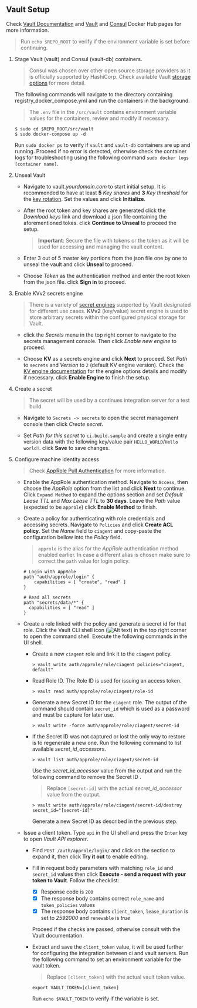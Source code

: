 ## Vault Setup
Check [Vault Documentation](https://www.vaultproject.io/docs/) and [Vault](https://hub.docker.com/_/vault) and [Consul](https://hub.docker.com/_/consul) Docker Hub pages for more information.
> Run `echo $REPO_ROOT` to verify if the environment variable is set before continuing.

1. Stage Vault (vault) and Consul (vault-db) containers.

    > Consul was chosen over other open source storage providers as it is officially supported by HashiCorp. Check available Vault [storage options](https://www.vaultproject.io/docs/configuration/storage/) for more detail.

    The following commands will navigate to the directory containing registry_docker_compose.yml and run the containers in the background.

    > The `.env` file in the `/src/vault` contains environment variable values for the containers, review and modify if necessary.

    ```
    $ sudo cd $REPO_ROOT/src/vault
    $ sudo docker-compose up -d
    ```

    Run `sudo docker ps` to verify if `vault` and `vault-db` containers are up and running. Proceed if no error is detected, otherwise check the container logs for troubleshooting using the following command `sudo docker logs [container name]`.


2. Unseal Vault

    - Navigate to vault._yourdomain.com_ to start initial setup. It is recommended to have at least **5** _Key shares_ and **3** _Key threshold_ for the [key rotation](https://www.vaultproject.io/docs/internals/rotation.html). Set the values and click **Initialize**. 
    
    - After the root token and key shares are generated click the _Download keys_ link and download a json file containing the aforementioned tokes. click **Continue to Unseal** to proceed the setup.
      > **Important**: Secure the file with tokens or the token as it will be used for accessing and managing the vault content.

    - Enter 3 out of 5 master key portions from the json file one by one to unseal the vault and click **Unseal** to proceed.

    - Choose _Token_ as the authentication method and enter the root token from the json file. click **Sign in** to proceed.

3. Enable KVv2 secrets engine

    > There is a variety of [secret engines](https://www.vaultproject.io/docs/secrets/index.html) supported by Vault designated for different use cases. **KVv2** (key/value) secret engine is used to store arbitrary secrets within the configured physical storage for Vault.

    - click the _Secrets_ menu in the top right corner to navigate to the secrets management console. Then click _Enable new engine_ to proceed.

    - Choose **KV** as a secrets engine and click **Next** to proceed. Set _Path_ to `secrets` and _Version_ to `2` (default KV engine version). Check the [KV engine documentation](https://www.vaultproject.io/docs/secrets/kv/kv-v2.html) for the engine options details and modify if necessary. click **Enable Engine** to finish the setup.


4. <a name="create-a-secret"></a>Create a secret

    > The secret will be used by a continues integration server for a test build.

    - Navigate to `Secrets -> secrets` to open the secret management console then click _Create secret_.

    - Set _Path for this secret_ to `ci.build.sample` and create a single entry version data with the following key/value pair `HELLO_WORLD`/`Hello world!`. click **Save** to save changes.

5. Configure machine identity access
    
    > Check [AppRole Pull Authentication](https://learn.hashicorp.com/vault/identity-access-management/iam-authentication) for more information.

    - Enable the AppRole authentication method. Navigate to `Access`, then choose the _AppRole_ option from the list and click **Next** to continue. Click `Expand Method` to expand the options section and set _Default Lease TTL_ and  _Max Lease TTL_ to **30 days**. Leave the _Path_ value (expected to be `approle`) click **Enable Method** to finish.

    - Create a policy for authenticating with role credentials and accessing secrets. Navigate to `Policies` and click **Create ACL policy**. Set the _Name_ field to `ciagent` and copy-paste the configuration bellow into the _Policy_ field.
    
        > `approle` is the alias for the _AppRole_ authentication method enabled earlier. In case a different alias is chosen make sure to correct the `path` value for login policy.
        
        ```
        # Login with AppRole
        path "auth/approle/login" {
            capabilities = [ "create", "read" ]
        }
        
        # Read all secrets
        path "secrets/data/*" {
          capabilities = [ "read" ]
        }
        ```
    
    -  Create a role linked with the policy and generate a secret id for that role. Click the Vault CLI shell icon (![Alt text](/resources/img/vault_shell.png?raw=true "Vault shell")) in the top right corner to open the command shell. Execute the following commands in the UI shell.

        - Create a new `ciagent` role and link it to the `ciagent` policy.
            ```
            > vault write auth/approle/role/ciagent policies="ciagent, default"
            ```

        - Read Role ID. The Role ID is used for issuing an access token.
            ```
            > vault read auth/approle/role/ciagent/role-id
            ```

        -  Generate a new Secret ID for the `ciagent` role. The output of the command should contain `secret_id` which is used as a password and must be capture for later use.
            ```
            > vault write -force auth/approle/role/ciagent/secret-id
            ```

        - If the Secret ID was not captured or lost the only way to restore is to regenerate a new one. Run the following command to list available *secret_id_accessor*s.

            ```
            > vault list auth/approle/role/ciagent/secret-id 
            ```

            Use the _secret_id_accessor_ value from the output and run the following command to remove the Secret ID .
            > Replace `[secret-id]` with the actual *secret_id_accessor* value from the output.

            ```
            > vault write auth/approle/role/ciagent/secret-id/destroy secret_id="[secret-id]"
            ```

            Generate a new Secret ID as described in the previous step.

    - Issue a client token. Type `api` in the UI shell and press the `Enter` key to open _Vault API explorer_. 
        
        -  Find `POST /auth/approle/login/` and click on the section to expand it, then click **Try it out** to enable editing.
        
        -  Fill in request body parameters with matching `role_id` and `secret_id` values then click **Execute - send a request with your token to Vault**. Follow the checklist:

            - [x] Response code is `200`
            - [x] The response body contains correct `role_name` and `token_policies` values
            - [x] The response body contains `client_token`, `lease_duration` is set to _2592000_ and `renewable` is _true_

            Proceed if the checks are passed, otherwise consult with the Vault documentation.
            
        - Extract and save the `client_token` value, it will be used further for configuring the integration between ci and vault servers. Run the following command to set an environment variable for the vault token.
            > Replace `[client_token]` with the actual vault token value.

            ```
            export VAULT_TOKEN=[client_token]
            ```
            Run `echo $VAULT_TOKEN` to verify if the variable is set.
